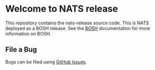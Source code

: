 # Welcome to NATS release


This repository contains the nats-release source code. This is NATS deployed as a BOSH release.  See the [BOSH](http://bosh.io/) documentation for more information on BOSH.





## File a Bug

Bugs can be filed using [GitHub Issues](http://github.com/cloudfoundry/nats-release/issues/new).
